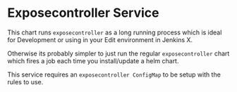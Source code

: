 # Exposecontroller Service

This chart runs `exposecontroller` as a long running process which is ideal for Development or using in your Edit environment in Jenkins X.

Otherwise its probably simpler to just run the regular `exposecontroller` chart which fires a job each time you install/update a helm chart.

This service requires an `exposecontroller ConfigMap` to be setup with the rules to use.